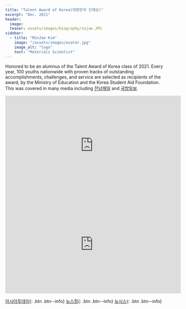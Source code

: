 ```yaml
---
title: "Talent Award of Korea(대한민국 인재상)"
excerpt: "Dec. 2021"
header:
  image: 
  teaser: assets/images/biography/injae.JPG
sidebar:
  - title: "MinJae Kim"
    image: "/assets/images/avatar.jpg"
    image_alt: "logo"
    text: "Materials Scientist"
---
```



Honored to be an alumnus of the Talent Award of Korea class of 2021. Every year, 100 youths nationwide with proven tracks of outstanding accomplishments, challenges, and service are selected as recipients of the award, by the Ministry of Education and the Korea Student Aid Foundation. This was covered in many media including [전남매일](http://www.jndn.com/article.php?aid=1641287485329552011) and [국방일보](https://kookbang.dema.mil.kr/newsWeb/20220215/3/BBSMSTR_000000010023/view.do).

<iframe width="560" height="315" src="https://www.youtube.com/embed/MHeDpcVd5u0?controls=0&amp;start=5181" title="YouTube video player" frameborder="0" allow="accelerometer; autoplay; clipboard-write; encrypted-media; gyroscope; picture-in-picture" allowfullscreen></iframe>
<iframe width="560" height="315" src="https://www.youtube.com/embed/Z2GATmv5zXw?controls=0" title="YouTube video player" frameborder="0" allow="accelerometer; autoplay; clipboard-write; encrypted-media; gyroscope; picture-in-picture" allowfullscreen></iframe>

[아시아투데이](https://www.asiatoday.co.kr/view.php?key=20211228010016769){: .btn .btn--info}
[뉴스핌](https://www.newspim.com/news/view/20211228001131){: .btn .btn--info}
[뉴시스](https://newsis.com/view/?id=NISX20211228_0001704320&cID=10807&pID=10800){: .btn .btn--info}


